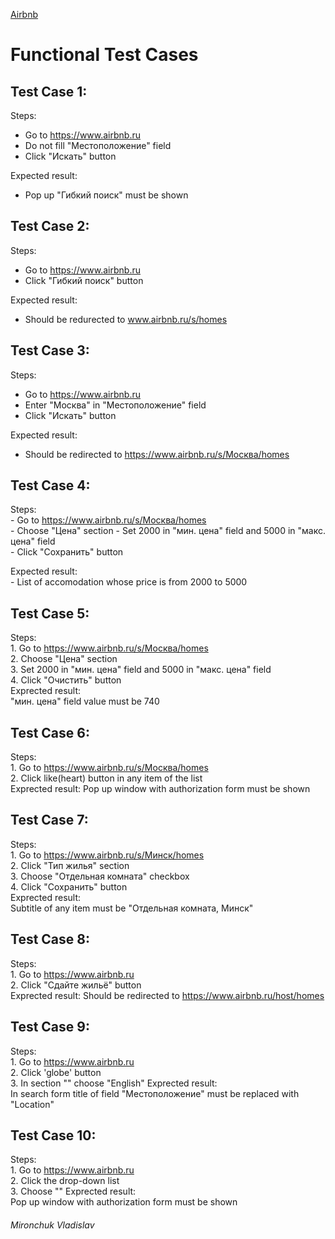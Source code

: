 [Airbnb](https://www.airbnb.ru)
# Functional Test Cases 


## Test Case 1: 
  Steps:  
   - Go to https://www.airbnb.ru  
   - Do not fill "Местоположение" field   
   - Click "Искать" button  
   
 Expected result:  
   - Pop up "Гибкий поиск" must be shown 
 
## Test Case 2:   
  Steps:  
   - Go to https://www.airbnb.ru  
   - Click "Гибкий поиск" button  
  
  Expected result:  
   - Should be redurected to www.airbnb.ru/s/homes   
    
## Test Case 3:   
  Steps:  
   - Go to https://www.airbnb.ru  
   - Enter "Москва" in "Местоположение" field
   - Click "Искать" button  
  
  Expected result:  
   - Should be redirected to https://www.airbnb.ru/s/Москва/homes  
    
## Test Case 4: 
   Steps:  
    - Go to https://www.airbnb.ru/s/Москва/homes     
    - Choose "Цена" section 
    - Set 2000 in "мин. цена" field and 5000 in "макс. цена" field  
    - Click "Сохранить" button  
   
   Expected result:  
    - List of accomodation whose price is from 2000 to 5000
    
## Test Case 5:   
  Steps:  
     1. Go to https://www.airbnb.ru/s/Москва/homes   
     2. Choose "Цена" section  
     3. Set 2000 in "мин. цена" field and 5000 in "макс. цена" field  
     4. Click "Очистить" button   
  Exprected result:   
      "мин. цена" field value must be 740
      
## Test Case 6:   
  Steps:  
     1. Go to https://www.airbnb.ru/s/Москва/homes   
     2. Click like(heart) button in any item of the list  
  Exprected result: 
      Pop up window with authorization form must be shown
      
## Test Case 7:   
  Steps:  
     1. Go to https://www.airbnb.ru/s/Минск/homes   
     2. Click "Тип жилья" section  
     3. Choose "Отдельная комната" checkbox  
     4. Click "Сохранить" button  
  Exprected result:   
      Subtitle of any item must be "Отдельная комната, Минск"
      
## Test Case 8:   
  Steps:  
     1. Go to https://www.airbnb.ru  
     2. Click "Сдайте жильё" button  
  Exprected result: 
     Should be redirected to https://www.airbnb.ru/host/homes   
     
## Test Case 9:   
  Steps:  
     1. Go to https://www.airbnb.ru  
     2. Click 'globe' button  
     3. In section "" choose "English"
  Exprected result:   
     In search form title of field "Местоположение" must be replaced with "Location"
     
## Test Case 10:   
  Steps:  
     1. Go to https://www.airbnb.ru  
     2. Click the drop-down list  
     3. Choose ""
  Exprected result:   
     Pop up window with authorization form must be shown
      

###### Mironchuk Vladislav
